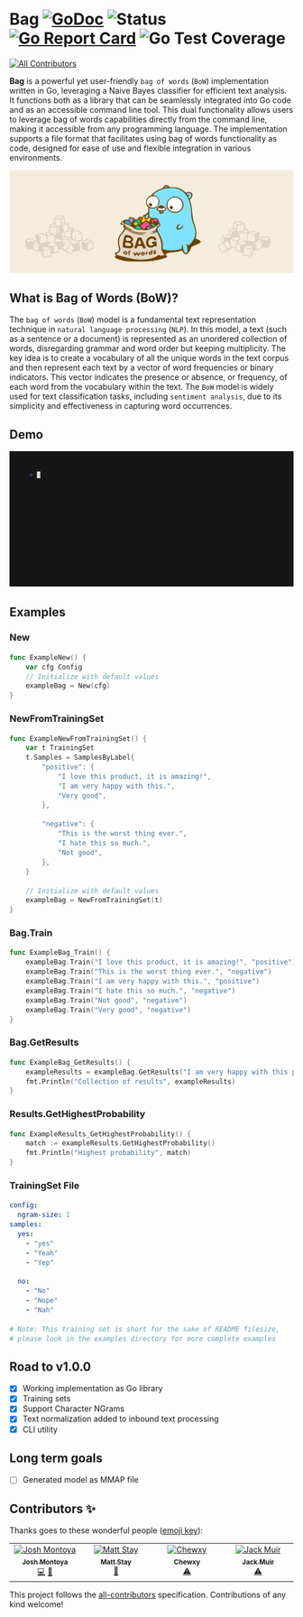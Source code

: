 # Bag [![GoDoc](https://godoc.org/github.com/GopherML/bag?status.svg)](https://godoc.org/github.com/GopherML/bag) ![Status](https://img.shields.io/badge/status-stable-brightgreen.svg) [![Go Report Card](https://goreportcard.com/badge/github.com/GopherML/bag)](https://goreportcard.com/report/github.com/GopherML/bag) ![Go Test Coverage](https://img.shields.io/badge/coverage-100%25-brightgreen)
<!-- ALL-CONTRIBUTORS-BADGE:START - Do not remove or modify this section -->
[![All Contributors](https://img.shields.io/badge/all_contributors-4-orange.svg?style=flat-square)](#contributors-)
<!-- ALL-CONTRIBUTORS-BADGE:END -->
**Bag** is a powerful yet user-friendly `bag of words` (`BoW`) implementation written in Go, leveraging a Naive Bayes classifier for efficient text analysis. It functions both as a library that can be seamlessly integrated into Go code and as an accessible command line tool. This dual functionality allows users to leverage bag of words capabilities directly from the command line, making it accessible from any programming language. The implementation supports a file format that facilitates using bag of words functionality as code, designed for ease of use and flexible integration in various environments.

![billboard](https://github.com/GopherML/bag/blob/main/bag-billboard.png?raw=true "Bag billboard")

## What is Bag of Words (BoW)?
The `bag of words` (`BoW`) model is a fundamental text representation technique in `natural language processing` (`NLP`). In this model, a text (such as a sentence or a document) is represented as an unordered collection of words, disregarding grammar and word order but keeping multiplicity. The key idea is to create a vocabulary of all the unique words in the text corpus and then represent each text by a vector of word frequencies or binary indicators. This vector indicates the presence or absence, or frequency, of each word from the vocabulary within the text. The `BoW` model is widely used for text classification tasks, including `sentiment analysis`, due to its simplicity and effectiveness in capturing word occurrences.

## Demo
<img src="https://github.com/GopherML/bag/blob/main/demo/demo.gif?raw=true" />

## Examples
### New
```go
func ExampleNew() {
	var cfg Config
	// Initialize with default values
	exampleBag = New(cfg)
}
```

### NewFromTrainingSet
```go
func ExampleNewFromTrainingSet() {
	var t TrainingSet
	t.Samples = SamplesByLabel{
		"positive": {
			"I love this product, it is amazing!",
			"I am very happy with this.",
			"Very good",
		},

		"negative": {
			"This is the worst thing ever.",
			"I hate this so much.",
			"Not good",
		},
	}

	// Initialize with default values
	exampleBag = NewFromTrainingSet(t)
}
```

### Bag.Train
```go
func ExampleBag_Train() {
	exampleBag.Train("I love this product, it is amazing!", "positive")
	exampleBag.Train("This is the worst thing ever.", "negative")
	exampleBag.Train("I am very happy with this.", "positive")
	exampleBag.Train("I hate this so much.", "negative")
	exampleBag.Train("Not good", "negative")
	exampleBag.Train("Very good", "negative")
}
```

### Bag.GetResults
```go
func ExampleBag_GetResults() {
	exampleResults = exampleBag.GetResults("I am very happy with this product.")
	fmt.Println("Collection of results", exampleResults)
}
```

### Results.GetHighestProbability
```go
func ExampleResults_GetHighestProbability() {
	match := exampleResults.GetHighestProbability()
	fmt.Println("Highest probability", match)
}
```

### TrainingSet File
```yaml
config:
  ngram-size: 1
samples:
  yes:
    - "yes"
    - "Yeah"
    - "Yep"

  no:
    - "No"
    - "Nope"
    - "Nah"

# Note: This training set is short for the sake of README filesize,
# please look in the examples directory for more complete examples
```

## Road to v1.0.0

- [X] Working implementation as Go library
- [X] Training sets
- [X] Support Character NGrams
- [X] Text normalization added to inbound text processing
- [X] CLI utility

## Long term goals
- [ ] Generated model as MMAP file
## Contributors ✨

Thanks goes to these wonderful people ([emoji key](https://allcontributors.org/docs/en/emoji-key)):

<!-- ALL-CONTRIBUTORS-LIST:START - Do not remove or modify this section -->
<!-- prettier-ignore-start -->
<!-- markdownlint-disable -->
<table>
  <tbody>
    <tr>
      <td align="center" valign="top" width="14.28%"><a href="https://github.com/itsmontoya"><img src="https://avatars.githubusercontent.com/u/928954?v=4?s=100" width="100px;" alt="Josh Montoya"/><br /><sub><b>Josh Montoya</b></sub></a><br /><a href="https://github.com/GopherML/bag/commits?author=itsmontoya" title="Code">💻</a> <a href="https://github.com/GopherML/bag/commits?author=itsmontoya" title="Documentation">📖</a></td>
      <td align="center" valign="top" width="14.28%"><a href="http://mattstay.com"><img src="https://avatars.githubusercontent.com/u/414740?v=4?s=100" width="100px;" alt="Matt Stay"/><br /><sub><b>Matt Stay</b></sub></a><br /><a href="#design-matthew-stay" title="Design">🎨</a></td>
      <td align="center" valign="top" width="14.28%"><a href="http://twitter.com/chewxy"><img src="https://avatars.githubusercontent.com/u/471890?v=4?s=100" width="100px;" alt="Chewxy"/><br /><sub><b>Chewxy</b></sub></a><br /><a href="https://github.com/GopherML/bag/commits?author=chewxy" title="Tests">⚠️</a></td>
      <td align="center" valign="top" width="14.28%"><a href="http://jbmuir.github.io"><img src="https://avatars.githubusercontent.com/u/18120453?v=4?s=100" width="100px;" alt="Jack Muir"/><br /><sub><b>Jack Muir</b></sub></a><br /><a href="https://github.com/GopherML/bag/commits?author=jbmuir" title="Tests">⚠️</a></td>
    </tr>
  </tbody>
</table>

<!-- markdownlint-restore -->
<!-- prettier-ignore-end -->

<!-- ALL-CONTRIBUTORS-LIST:END -->

This project follows the [all-contributors](https://github.com/all-contributors/all-contributors) specification. Contributions of any kind welcome!